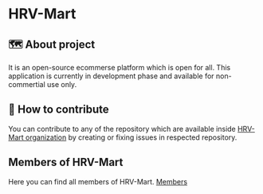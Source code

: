 # HRV-Mart
## 🗺️ About project
It is an open-source ecommerse platform which is open for all.
This application is currently in development phase and available for non-commertial use only.
## 🧭 How to contribute
You can contribute to any of the repository which are available inside [HRV-Mart organization](https://github.com/HRV-Mart) by creating or fixing issues in respected repository.

## Members of HRV-Mart
Here you can find all members of HRV-Mart. [Members](https://github.com/orgs/HRV-Mart/people)
